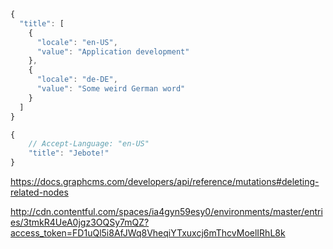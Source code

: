 ```js
{
  "title": [
    {
      "locale": "en-US",
      "value": "Application development"
    },
    {
      "locale": "de-DE",
      "value": "Some weird German word"
    }
  ]
}

{
    // Accept-Language: "en-US"
    "title": "Jebote!"
}
```

https://docs.graphcms.com/developers/api/reference/mutations#deleting-related-nodes

http://cdn.contentful.com/spaces/ia4gyn59esy0/environments/master/entries/3tmkR4UeA0jgz3OQSy7mQZ?access_token=FD1uQl5i8AfJWq8VheqiYTxuxcj6mThcvMoelIRhL8k